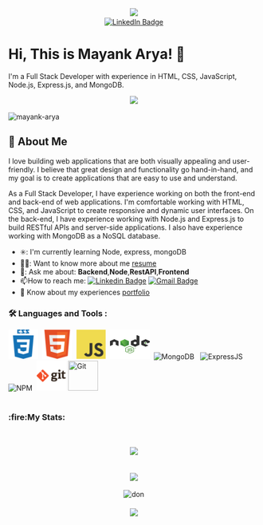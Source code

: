  <div id="header" align="center">
    <img src="https://user-images.githubusercontent.com/10498744/210012254-234538ff-d198-48aa-8964-37e6fd45d227.gif" width="auto"/>
  </div>
  
  <div id="badges" align="center">
    <a href="https://www.linkedin.com/in/mayank-arya-9b5499244/">
      <img src="https://img.shields.io/badge/LinkedIn-blue?style=for-the-badge&logo=linkedin&logoColor=white" alt="LinkedIn Badge"/>
    </a>
  </div>
  
  
  # Hi, This is Mayank Arya! 👋
  I'm a Full Stack Developer with experience in HTML, CSS, JavaScript, Node.js, Express.js, and MongoDB.
  <div id="gif" align="center">
    <img src="https://media0.giphy.com/media/qgQUggAC3Pfv687qPC/giphy.gif" width="500"/>
  </div>
  <p align="left"> <img src="https://komarev.com/ghpvc/?username=mayank-arya&label=Profile%20views&color=0e75b6&style=flat" alt="mayank-arya" /> </p>
  
  ## 🚀 About Me
  
  I love building web applications that are both visually appealing and user-friendly. I believe that great design and functionality go hand-in-hand, and my goal is to create applications that are easy to use and understand.
  
  As a Full Stack Developer, I have experience working on both the front-end and back-end of web applications. I'm comfortable working with HTML, CSS, and JavaScript to create responsive and dynamic user interfaces. On the back-end, I have experience working with Node.js and Express.js to build RESTful APIs and server-side applications. I also have experience working with MongoDB as a NoSQL database.
  
  - ✳️: I'm currently learning Node, express, mongoDB
  - 👨‍🦱: Want to know more about me [resume](https://drive.google.com/file/d/1dzELiAIQ9Xe67FX1585bLtXydg3x_U1h/view?usp=sharing)
  - 💬: Ask me about: <b>Backend</b>,<b>Node</b>,<b>RestAPI</b>,<b>Frontend</b>
  - :mailbox:How to reach me: [![Linkedin Badge](https://img.shields.io/badge/-Linkedin-blue?style=flat&logo=Linkedin&logoColor=white)](https://www.linkedin.com/in/mayank-arya-9b5499244/)       [![Gmail Badge](https://img.shields.io/badge/-Mail-red?style=flat&logo=Gmail&logoColor=white)](ma8183468@gmail.com)
  - 📄 Know about my experiences [portfolio](https://Mayank-Arya.github.io/)
  
  
  ### :hammer_and_wrench: Languages and Tools :
  <div>
    <img src="https://github.com/devicons/devicon/blob/master/icons/css3/css3-plain-wordmark.svg"  title="CSS3" alt="CSS" width="60" height="60"/>&nbsp;
    <img src="https://github.com/devicons/devicon/blob/master/icons/html5/html5-original.svg" title="HTML5" alt="HTML"width="60" height="60"/>&nbsp;
    <img src="https://github.com/devicons/devicon/blob/master/icons/javascript/javascript-original.svg" title="JavaScript" alt="JavaScript" width="60" height="60"/>&nbsp;
    <img src="https://github.com/devicons/devicon/blob/master/icons/nodejs/nodejs-original-wordmark.svg" title="NodeJS" alt="NodeJS" width="80" height="60"/>&nbsp;
    <img src = "https://cdn.jsdelivr.net/gh/devicons/devicon/icons/mongodb/mongodb-original.svg" title = "MongoDB" alt="MongoDB" width="80" height="60"/> &nbsp;
    <img src="https://cdn.jsdelivr.net/gh/devicons/devicon/icons/express/express-original.svg"  title="ExpressJS" alt="ExpressJS" width="60" height="60"/>&nbsp; 
    <img src="https://cdn.jsdelivr.net/gh/devicons/devicon/icons/npm/npm-original-wordmark.svg" title="NPM" alt="NPM" width="60" height="60"/>&nbsp; 
    <img src="https://github.com/devicons/devicon/blob/master/icons/git/git-original-wordmark.svg" title="Git" **alt="Git"width="60" height="60"/>
   <img src="https://cdn.jsdelivr.net/gh/devicons/devicon/icons/typescript/typescript-original.svg" title="Git" **alt="Git"width="60" height="60"/>
  </div>
  <br/>
  <h3>:fire:My Stats:</h3>
  
  <br/>
  <p align="center">
     <img align="center"  src="https://github-readme-streak-stats.herokuapp.com/?user=mayank-arya&theme=dark" /> <br \>
     <br>
     <br>
     <img align="center" src="https://github-readme-stats.vercel.app/api?username=mayank-arya&show_icons=true&theme=dark"/>
     <br>
     <br>
 <img align="center" src="https://github-readme-stats.vercel.app/api/top-langs/?username=mayank-arya&theme=dark&hide_border=false&include_all_commits=false&count_private=false&layout=compact" alt='don't know'>
 <br>
    <br>
     <img align="center" src="https://github-profile-trophy.vercel.app/?username=mayank-arya&theme=monokai&row=1&column=4">
  </p>

